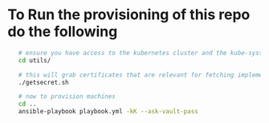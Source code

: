 # To Run the provisioning of this repo do the following
``` bash
   # ensure you have access to the kubernetes cluster and the kube-system namespace
   cd utils/

   # this will grab certificates that are relevant for fetching implemented containers related to the improject
   ./getsecret.sh 

   # now to provision machines
   cd ..
   ansible-playbook playbook.yml -kK --ask-vault-pass

```